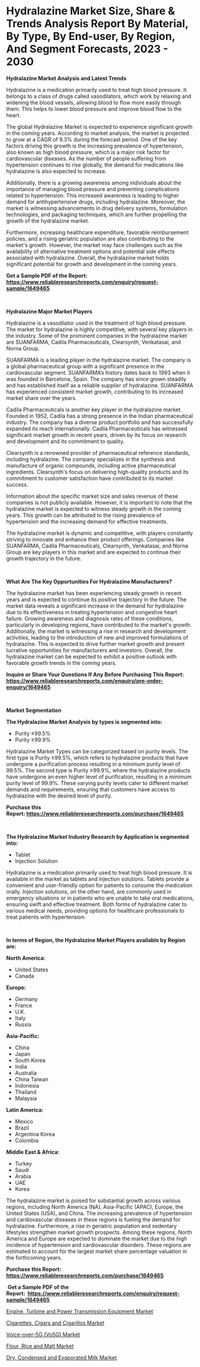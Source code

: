 <p><h1>Hydralazine Market Size, Share & Trends Analysis Report By Material, By Type, By End-user, By Region, And Segment Forecasts, 2023 - 2030</h1></p><p><strong>Hydralazine Market Analysis and Latest Trends</strong></p>
<p><p>Hydralazine is a medication primarily used to treat high blood pressure. It belongs to a class of drugs called vasodilators, which work by relaxing and widening the blood vessels, allowing blood to flow more easily through them. This helps to lower blood pressure and improve blood flow to the heart.</p><p>The global Hydralazine Market is expected to experience significant growth in the coming years. According to market analysis, the market is projected to grow at a CAGR of 9.3% during the forecast period. One of the key factors driving this growth is the increasing prevalence of hypertension, also known as high blood pressure, which is a major risk factor for cardiovascular diseases. As the number of people suffering from hypertension continues to rise globally, the demand for medications like hydralazine is also expected to increase.</p><p>Additionally, there is a growing awareness among individuals about the importance of managing blood pressure and preventing complications related to hypertension. This increased awareness is leading to higher demand for antihypertensive drugs, including hydralazine. Moreover, the market is witnessing advancements in drug delivery systems, formulation technologies, and packaging techniques, which are further propelling the growth of the hydralazine market.</p><p>Furthermore, increasing healthcare expenditure, favorable reimbursement policies, and a rising geriatric population are also contributing to the market's growth. However, the market may face challenges such as the availability of alternative treatment options and potential side effects associated with hydralazine. Overall, the hydralazine market holds significant potential for growth and development in the coming years.</p></p>
<p><strong>Get a Sample PDF of the Report:&nbsp; <a href="https://www.reliableresearchreports.com/enquiry/request-sample/1649465">https://www.reliableresearchreports.com/enquiry/request-sample/1649465</a></strong></p>
<p>&nbsp;</p>
<p><strong>Hydralazine Major Market Players</strong></p>
<p><p>Hydralazine is a vasodilator used in the treatment of high blood pressure. The market for hydralazine is highly competitive, with several key players in the industry. Some of the prominent companies in the hydralazine market are SUANFARMA, Cadila Pharmaceuticals, Clearsynth, Venkatasai, and Norna Group.</p><p>SUANFARMA is a leading player in the hydralazine market. The company is a global pharmaceutical group with a significant presence in the cardiovascular segment. SUANFARMA’s history dates back to 1993 when it was founded in Barcelona, Spain. The company has since grown steadily and has established itself as a reliable supplier of hydralazine. SUANFARMA has experienced consistent market growth, contributing to its increased market share over the years.</p><p>Cadila Pharmaceuticals is another key player in the hydralazine market. Founded in 1952, Cadila has a strong presence in the Indian pharmaceutical industry. The company has a diverse product portfolio and has successfully expanded its reach internationally. Cadila Pharmaceuticals has witnessed significant market growth in recent years, driven by its focus on research and development and its commitment to quality.</p><p>Clearsynth is a renowned provider of pharmaceutical reference standards, including hydralazine. The company specializes in the synthesis and manufacture of organic compounds, including active pharmaceutical ingredients. Clearsynth's focus on delivering high-quality products and its commitment to customer satisfaction have contributed to its market success.</p><p>Information about the specific market size and sales revenue of these companies is not publicly available. However, it is important to note that the hydralazine market is expected to witness steady growth in the coming years. This growth can be attributed to the rising prevalence of hypertension and the increasing demand for effective treatments.</p><p>The hydralazine market is dynamic and competitive, with players constantly striving to innovate and enhance their product offerings. Companies like SUANFARMA, Cadila Pharmaceuticals, Clearsynth, Venkatasai, and Norna Group are key players in this market and are expected to continue their growth trajectory in the future.</p></p>
<p>&nbsp;</p>
<p><strong>What Are The Key Opportunities For Hydralazine Manufacturers?</strong></p>
<p><p>The hydralazine market has been experiencing steady growth in recent years and is expected to continue its positive trajectory in the future. The market data reveals a significant increase in the demand for hydralazine due to its effectiveness in treating hypertension and congestive heart failure. Growing awareness and diagnosis rates of these conditions, particularly in developing regions, have contributed to the market's growth. Additionally, the market is witnessing a rise in research and development activities, leading to the introduction of new and improved formulations of hydralazine. This is expected to drive further market growth and present lucrative opportunities for manufacturers and investors. Overall, the hydralazine market can be expected to exhibit a positive outlook with favorable growth trends in the coming years.</p></p>
<p><strong>Inquire or Share Your Questions If Any Before Purchasing This Report: <a href="https://www.reliableresearchreports.com/enquiry/pre-order-enquiry/1649465">https://www.reliableresearchreports.com/enquiry/pre-order-enquiry/1649465</a></strong></p>
<p>&nbsp;</p>
<p><strong>Market Segmentation</strong></p>
<p><strong>The Hydralazine Market Analysis by types is segmented into:</strong></p>
<p><ul><li>Purity ≥99.5%</li><li>Purity ≥99.9%</li></ul></p>
<p><p>Hydralazine Market Types can be categorized based on purity levels. The first type is Purity ≥99.5%, which refers to hydralazine products that have undergone a purification process resulting in a minimum purity level of 99.5%. The second type is Purity ≥99.9%, where the hydralazine products have undergone an even higher level of purification, resulting in a minimum purity level of 99.9%. These varying purity levels cater to different market demands and requirements, ensuring that customers have access to hydralazine with the desired level of purity.</p></p>
<p><strong>Purchase this Report:&nbsp;<a href="https://www.reliableresearchreports.com/purchase/1649465">https://www.reliableresearchreports.com/purchase/1649465</a></strong></p>
<p>&nbsp;</p>
<p><strong>The Hydralazine Market Industry Research by Application is segmented into:</strong></p>
<p><ul><li>Tablet</li><li>Injection Solution</li></ul></p>
<p><p>Hydralazine is a medication primarily used to treat high blood pressure. It is available in the market as tablets and injection solutions. Tablets provide a convenient and user-friendly option for patients to consume the medication orally. Injection solutions, on the other hand, are commonly used in emergency situations or in patients who are unable to take oral medications, ensuring swift and effective treatment. Both forms of hydralazine cater to various medical needs, providing options for healthcare professionals to treat patients with hypertension.</p></p>
<p>&nbsp;</p>
<p><strong>In terms of Region, the Hydralazine Market Players available by Region are:</strong></p>
<p>
    <p> <strong> North America: </strong>
        <ul>
            <li>United States</li>
            <li>Canada</li>
        </ul>
        </p> 
    <p> <strong> Europe: </strong>
        <ul>
            <li>Germany</li>
            <li>France</li>
            <li>U.K.</li>
            <li>Italy</li>
            <li>Russia</li>
        </ul>
        </p> 
    <p> <strong> Asia-Pacific: </strong>
        <ul>
            <li>China</li>
            <li>Japan</li>
            <li>South Korea</li>
            <li>India</li>
            <li>Australia</li>
            <li>China Taiwan</li>
            <li>Indonesia</li>
            <li>Thailand</li>
            <li>Malaysia</li>
        </ul>
        </p> 
    <p> <strong> Latin America: </strong>
        <ul>
            <li>Mexico</li>
            <li>Brazil</li>
            <li>Argentina Korea</li>
            <li>Colombia</li>
        </ul>
        </p> 
    <p> <strong> Middle East & Africa: </strong>
        <ul>
            <li>Turkey</li>
            <li>Saudi</li>
            <li>Arabia</li>
            <li>UAE</li>
            <li>Korea</li>
        </ul>
    </p>
    </p>
<p><p>The hydralazine market is poised for substantial growth across various regions, including North America (NA), Asia-Pacific (APAC), Europe, the United States (USA), and China. The increasing prevalence of hypertension and cardiovascular diseases in these regions is fueling the demand for hydralazine. Furthermore, a rise in geriatric population and sedentary lifestyles strengthen market growth prospects. Among these regions, North America and Europe are expected to dominate the market due to the high incidence of hypertension and cardiovascular disorders. These regions are estimated to account for the largest market share percentage valuation in the forthcoming years.</p></p>
<p><strong>Purchase this Report: <a href="https://www.reliableresearchreports.com/purchase/1649465">https://www.reliableresearchreports.com/purchase/1649465</a></strong></p>
<p>&nbsp;<strong>Get a Sample PDF of the Report:&nbsp;&nbsp;<a href="https://www.reliableresearchreports.com/enquiry/request-sample/1649465">https://www.reliableresearchreports.com/enquiry/request-sample/1649465</a></strong></p>
<p><strong></strong></p>
<p><p><a href="https://medium.com/@laurenglover76/engine-turbine-and-power-transmission-equipment-market-focuses-on-market-share-size-and-projected-e688fd315fcf">Engine, Turbine and Power Transmission Equipment Market</a></p><p><a href="https://medium.com/@danesanford_55006/decoding-cigarettes-cigars-and-cigarillos-market-metrics-market-share-trends-and-growth-2ebd3c140b24">Cigarettes, Cigars and Cigarillos Market</a></p><p><a href="https://medium.com/@nettieboyle84/voice-over-5g-vo5g-market-outlook-industry-overview-and-forecast-2023-to-2030-4793ede818e2">Voice-over-5G (Vo5G) Market</a></p><p><a href="https://medium.com/@jeromekling1967/flour-rice-and-malt-market-comprehensive-assessment-by-type-application-and-geography-4ab0305bbbfa">Flour, Rice and Malt Market</a></p><p><a href="https://medium.com/@terrellconn/dry-condensed-and-evaporated-milk-market-research-report-its-history-and-forecast-2023-to-2030-679426eedfff">Dry, Condensed and Evaporated Milk Market</a></p></p>